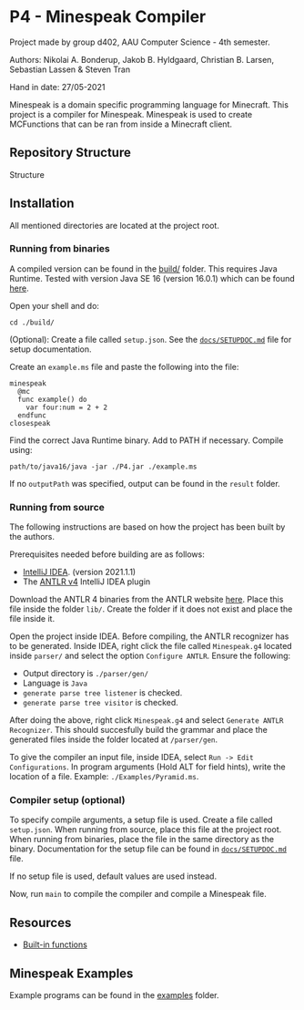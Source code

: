 # P4 - Minespeak Compiler

Project made by group d402, AAU Computer Science - 4th semester.

Authors: Nikolai A. Bonderup, Jakob B. Hyldgaard, Christian B. Larsen, Sebastian Lassen & Steven Tran

Hand in date: 27/05-2021

Minespeak is a domain specific programming language for Minecraft. This project is a compiler for Minespeak. Minespeak is used to create MCFunctions that can be ran from inside a Minecraft client. 

## Repository Structure
Structure
## Installation
All mentioned directories are located at the project root.

### Running from binaries
A compiled version can be found in the [build/](./build) folder. This requires Java Runtime. Tested with version Java SE 16 (version 16.0.1) which can be found [here](https://www.oracle.com/java/technologies/javase-downloads.html). 

Open your shell and do:

```shell
cd ./build/
```

(Optional): Create a file called `setup.json`. See the [`docs/SETUPDOC.md`](./docs/SETUPDOC.md) file for setup documentation.

Create an `example.ms` file and paste the following into the file:

```
minespeak
  @mc
  func example() do
    var four:num = 2 + 2
  endfunc
closespeak
```

Find the correct Java Runtime binary. Add to PATH if necessary.
Compile using:
```shell
path/to/java16/java -jar ./P4.jar ./example.ms
```

If no `outputPath` was specified, output can be found in the `result` folder.

### Running from source
The following instructions are based on how the project has been built by the authors. 

Prerequisites needed before building are as follows:
- [IntelliJ IDEA](https://www.jetbrains.com/idea/). (version 2021.1.1)
- The [ANTLR v4](https://plugins.jetbrains.com/plugin/7358-antlr-v4) IntelliJ IDEA plugin

Download the ANTLR 4 binaries from the ANTLR website [here](https://www.antlr.org/download/antlr-4.9.2-complete.jar). Place this file inside the folder `lib/`. Create the folder if it does not exist and place the file inside it.

Open the project inside IDEA. Before compiling, the ANTLR recognizer has to be generated. Inside IDEA, right click the file called `Minespeak.g4` located inside `parser/` and select the option `Configure ANTLR`. Ensure the following:
- Output directory is `./parser/gen/`
- Language is `Java`
- `generate parse tree listener` is checked.
- `generate parse tree visitor` is checked.

After doing the above, right click `Minespeak.g4` and select `Generate ANTLR Recognizer`. This should succesfully build the grammar and place the generated files inside the folder located at `/parser/gen`.

To give the compiler an input file, inside IDEA, select `Run -> Edit Configurations`. In program arguments (Hold ALT for field hints), write the location of a file. Example: `./Examples/Pyramid.ms`.

### Compiler setup (optional)
To specify compile arguments, a setup file is used. Create a file called `setup.json`. When running from source, place this file at the project root. When running from binaries, place the file in the same directory as the binary. Documentation for the setup file can be found in [`docs/SETUPDOC.md`](./docs/SETUPDOC.md) file.

If no setup file is used, default values are used instead.

Now, run `main` to compile the compiler and compile a Minespeak file.

## Resources

- [Built-in functions](./docs/BUILTINDOC.md)

## Minespeak Examples

Example programs can be found in the [examples](./Examples) folder.
